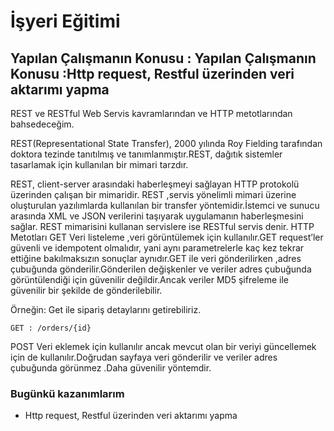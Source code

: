 # İşyeri Eğitimi


## Yapılan Çalışmanın Konusu : Yapılan Çalışmanın Konusu :Http request, Restful üzerinden veri aktarımı yapma 

REST ve RESTful Web Servis kavramlarından ve HTTP metotlarından bahsedeceğim.

REST(Representational State Transfer), 2000 yılında Roy Fielding tarafından doktora tezinde tanıtılmış ve tanımlanmıştır.REST, dağıtık sistemler tasarlamak için kullanılan bir mimari tarzdır.

REST, client-server arasındaki haberleşmeyi sağlayan HTTP protokolü üzerinden çalışan bir mimaridir. REST ,servis yönelimli mimari üzerine oluşturulan yazılımlarda kullanılan bir transfer yöntemidir.İstemci ve sunucu arasında XML ve JSON verilerini taşıyarak uygulamanın haberleşmesini sağlar. REST mimarisini kullanan servislere ise RESTful servis denir.
HTTP Metotları
GET
Veri listeleme ,veri görüntülemek için kullanılır.GET request’ler güvenli ve idempotent olmalıdır, yani aynı parametrelerle kaç kez tekrar ettiğine bakılmaksızın sonuçlar aynıdır.GET ile veri gönderilirken ,adres çubuğunda gönderilir.Gönderilen değişkenler ve veriler adres çubuğunda görüntülendiği için güvenilir değildir.Ancak veriler MD5 şifreleme ile güvenilir bir şekilde de gönderilebilir.

Örneğin: Get ile sipariş detaylarını getirebiliriz.

	GET : /orders/{id}

POST
Veri eklemek için kullanılır ancak mevcut olan bir veriyi güncellemek için de kullanılır.Doğrudan sayfaya veri gönderilir ve veriler adres çubuğunda görünmez .Daha güvenilir yöntemdir.


### Bugünkü kazanımlarım
-  Http request, Restful üzerinden veri aktarımı yapma

































 














 	







 






